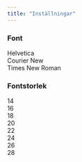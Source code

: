 ```yaml
---
title: "Inställningar"
---
```


<!-- Se till att styles.css på rotnivå matchar nedanstående -->

<script>
	function applyTheme(theme) {
		const link = document.getElementById('theme-stylesheet');
		link.href = `{{ "css/${theme}.css" | relURL }}`;
	}		

	function setStorage(key,value){
		document.body.setAttribute(key, value);
		localStorage.setItem(key, value);
		// if (key == 'theme') applytheme(value)
	}
	function setDefault(key,value) {
		if (localStorage.getItem(key) == null) {
			setStorage(key,value)
		} else {
			setStorage(key, localStorage.getItem(key))
		}
	}
</script>

<!-- ### Tema

<a onclick="setStorage('theme','light')">Ljust</a>  
<a onclick="setStorage('theme','dark')">Mörkt</a>   -->

### Font

<a onclick="setStorage('font','Helvetica')">Helvetica</a>  
<a onclick="setStorage('font','Courier New')">Courier New</a>  
<a onclick="setStorage('font','Times New Roman')">Times New Roman</a>  

### Fontstorlek

<a onclick="setStorage('fontsize','14')">14</a>  
<a onclick="setStorage('fontsize','16')">16</a>  
<a onclick="setStorage('fontsize','18')">18</a>  
<a onclick="setStorage('fontsize','20')">20</a>  
<a onclick="setStorage('fontsize','22')">22</a>  
<a onclick="setStorage('fontsize','24')">24</a>  
<a onclick="setStorage('fontsize','26')">26</a>  
<a onclick="setStorage('fontsize','28')">28</a>  
